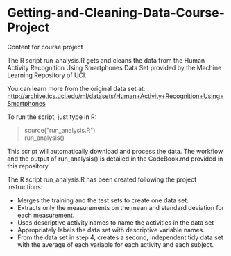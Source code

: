# Getting-and-Cleaning-Data-Course-Project
Content for course project

The R script run_analysis.R gets and cleans the data from the Human Activity Recognition Using Smartphones Data Set provided by the Machine Learning Repository of UCI. 

You can learn more from the original data set at: http://archive.ics.uci.edu/ml/datasets/Human+Activity+Recognition+Using+Smartphones

To run the script, just type in R:
> source("run_analysis.R")  
> run_analysis()

This script will automatically download and process the data. The workflow and the output of run_analysis() is detailed in the CodeBook.md provided in this repository.

The R script run_analysis.R has been created following the project instructions:
- Merges the training and the test sets to create one data set.
- Extracts only the measurements on the mean and standard deviation for each measurement.
- Uses descriptive activity names to name the activities in the data set
- Appropriately labels the data set with descriptive variable names.
- From the data set in step 4, creates a second, independent tidy data set with the average of each variable for each activity and each subject.
